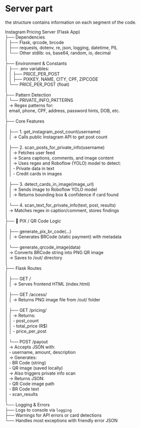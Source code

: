 # Server part

the structure contains information on each segment of the code.

Instagram Pricing Server (Flask App) <br />
├── Dependencies <br />
│   ├── Flask, qrcode, brcode <br />
│   ├── requests, dotenv, re, json, logging, datetime, PIL <br />
│   └── Other stdlib: os, base64, random, io, decimal <br />
│ <br />
├── Environment & Constants <br />
│   ├── .env variables: <br />
│   │   ├── PRICE_PER_POST <br />
│   │   ├── PIXKEY, NAME, CITY, CPF, ZIPCODE <br />
│   └── PRICE_PER_POST (float) <br />
│ <br />
├── Pattern Detection <br />
│   └── PRIVATE_INFO_PATTERNS <br />
│       → Regex patterns for: <br />
│         email, phone, CPF, address, password hints, DOB, etc. <br />
│ <br />
├── Core Features <br />
│ <br />
│   ├── 1. get_instagram_post_count(username) <br />
│   │   → Calls public Instagram API to get post count <br />
│ <br />
│   ├── 2. scan_posts_for_private_info(username) <br />
│   │   → Fetches user feed <br />
│   │   → Scans captions, comments, and image content <br />
│   │   → Uses regex and Roboflow (YOLO) model to detect: <br />
│   │      - Private data in text <br />
│   │      - Credit cards in images <br />
│ <br />
│   ├── 3. detect_cards_in_image(image_url) <br />
│   │   → Sends image to Roboflow YOLO model <br />
│   │   → Returns bounding box & confidence if card found <br />
│ <br />
│   └── 4. scan_text_for_private_info(text, post, results) <br />
│       → Matches regex in caption/comment, stores findings <br />
│ <br />
├── 💸 PIX / QR Code Logic <br />
│ <br />
│   ├── generate_pix_br_code(...) <br />
│   │   → Generates BRCode (static payment) with metadata <br />
│ <br />
│   └── generate_qrcode_image(data) <br />
│       → Converts BRCode string into PNG QR image <br />
│       → Saves to /out/ directory <br />
│ <br />
├── Flask Routes <br />
│ <br />
│   ├── GET / <br />
│   │   → Serves frontend HTML (index.html) <br />
│ <br />
│   ├── GET /access/<QRcode> <br />
│   │   → Returns PNG image file from /out/ folder <br />
│ <br />
│   ├── GET /pricing/<username> <br />
│   │   → Returns: <br />
│   │      - post_count <br />
│   │      - total_price (R$) <br />
│   │      - price_per_post <br />
│ <br />
│   └── POST /payout <br />
│       → Accepts JSON with: <br />
│         - username, amount, description <br />
│       → Generates: <br />
│         - BR Code (string) <br />
│         - QR image (saved locally) <br />
│       → Also triggers private info scan <br />
│       → Returns JSON: <br />
│         - QR Code image path <br />
│         - BR Code text <br />
│         - scan_results <br />
│ <br />
└── Logging & Errors <br />
    ├── Logs to console via `logging` <br />
    ├── Warnings for API errors or card detections <br />
    └── Handles most exceptions with friendly error JSON <br />
